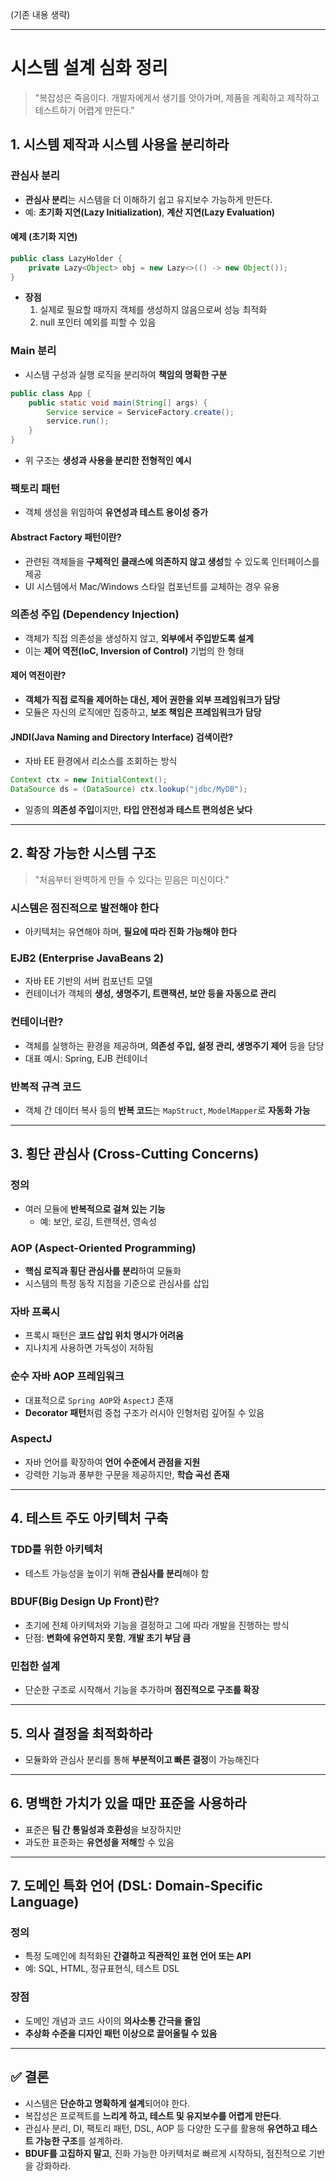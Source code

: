 (기존 내용 생략)

---

# 시스템 설계 심화 정리

> "복잡성은 죽음이다. 개발자에게서 생기를 앗아가며, 제품을 계획하고 제작하고 테스트하기 어렵게 만든다."

## 1. 시스템 제작과 시스템 사용을 분리하라

### 관심사 분리
- **관심사 분리**는 시스템을 더 이해하기 쉽고 유지보수 가능하게 만든다.
- 예: **초기화 지연(Lazy Initialization)**, **계산 지연(Lazy Evaluation)**

#### 예제 (초기화 지연)
```java
public class LazyHolder {
    private Lazy<Object> obj = new Lazy<>(() -> new Object());
}
```
- **장점**
  1. 실제로 필요할 때까지 객체를 생성하지 않음으로써 성능 최적화
  2. null 포인터 예외를 피할 수 있음

### Main 분리
- 시스템 구성과 실행 로직을 분리하여 **책임의 명확한 구분**
```java
public class App {
    public static void main(String[] args) {
        Service service = ServiceFactory.create();
        service.run();
    }
}
```
- 위 구조는 **생성과 사용을 분리한 전형적인 예시**

### 팩토리 패턴
- 객체 생성을 위임하여 **유연성과 테스트 용이성 증가**

#### Abstract Factory 패턴이란?
- 관련된 객체들을 **구체적인 클래스에 의존하지 않고 생성**할 수 있도록 인터페이스를 제공
- UI 시스템에서 Mac/Windows 스타일 컴포넌트를 교체하는 경우 유용

### 의존성 주입 (Dependency Injection)
- 객체가 직접 의존성을 생성하지 않고, **외부에서 주입받도록 설계**
- 이는 **제어 역전(IoC, Inversion of Control)** 기법의 한 형태

#### 제어 역전이란?
- **객체가 직접 로직을 제어하는 대신, 제어 권한을 외부 프레임워크가 담당**
- 모듈은 자신의 로직에만 집중하고, **보조 책임은 프레임워크가 담당**

#### JNDI(Java Naming and Directory Interface) 검색이란?
- 자바 EE 환경에서 리소스를 조회하는 방식
```java
Context ctx = new InitialContext();
DataSource ds = (DataSource) ctx.lookup("jdbc/MyDB");
```
- 일종의 **의존성 주입**이지만, **타입 안전성과 테스트 편의성은 낮다**

---

## 2. 확장 가능한 시스템 구조

> "처음부터 완벽하게 만들 수 있다는 믿음은 미신이다."

### 시스템은 점진적으로 발전해야 한다
- 아키텍처는 유연해야 하며, **필요에 따라 진화 가능해야 한다**

### EJB2 (Enterprise JavaBeans 2)
- 자바 EE 기반의 서버 컴포넌트 모델
- 컨테이너가 객체의 **생성, 생명주기, 트랜잭션, 보안 등을 자동으로 관리**

### 컨테이너란?
- 객체를 실행하는 환경을 제공하며, **의존성 주입, 설정 관리, 생명주기 제어** 등을 담당
- 대표 예시: Spring, EJB 컨테이너

### 반복적 규격 코드
- 객체 간 데이터 복사 등의 **반복 코드**는 `MapStruct`, `ModelMapper`로 **자동화 가능**

---

## 3. 횡단 관심사 (Cross-Cutting Concerns)

### 정의
- 여러 모듈에 **반복적으로 걸쳐 있는 기능**
  - 예: 보안, 로깅, 트랜잭션, 영속성

### AOP (Aspect-Oriented Programming)
- **핵심 로직과 횡단 관심사를 분리**하여 모듈화
- 시스템의 특정 동작 지점을 기준으로 관심사를 삽입

### 자바 프록시
- 프록시 패턴은 **코드 삽입 위치 명시가 어려움**
- 지나치게 사용하면 가독성이 저하됨

### 순수 자바 AOP 프레임워크
- 대표적으로 `Spring AOP`와 `AspectJ` 존재
- **Decorator 패턴**처럼 중첩 구조가 러시아 인형처럼 깊어질 수 있음

### AspectJ
- 자바 언어를 확장하여 **언어 수준에서 관점을 지원**
- 강력한 기능과 풍부한 구문을 제공하지만, **학습 곡선 존재**

---

## 4. 테스트 주도 아키텍처 구축

### TDD를 위한 아키텍처
- 테스트 가능성을 높이기 위해 **관심사를 분리**해야 함

### BDUF(Big Design Up Front)란?
- 초기에 전체 아키텍처와 기능을 결정하고 그에 따라 개발을 진행하는 방식
- 단점: **변화에 유연하지 못함**, **개발 초기 부담 큼**

### 민첩한 설계
- 단순한 구조로 시작해서 기능을 추가하며 **점진적으로 구조를 확장**

---

## 5. 의사 결정을 최적화하라
- 모듈화와 관심사 분리를 통해 **부분적이고 빠른 결정**이 가능해진다

---

## 6. 명백한 가치가 있을 때만 표준을 사용하라
- 표준은 **팀 간 통일성과 호환성**을 보장하지만
- 과도한 표준화는 **유연성을 저해**할 수 있음

---

## 7. 도메인 특화 언어 (DSL: Domain-Specific Language)

### 정의
- 특정 도메인에 최적화된 **간결하고 직관적인 표현 언어 또는 API**
- 예: SQL, HTML, 정규표현식, 테스트 DSL

### 장점
- 도메인 개념과 코드 사이의 **의사소통 간극을 줄임**
- **추상화 수준을 디자인 패턴 이상으로 끌어올릴 수 있음**

---

## ✅ 결론

- 시스템은 **단순하고 명확하게 설계**되어야 한다.
- 복잡성은 프로젝트를 **느리게 하고, 테스트 및 유지보수를 어렵게 만든다**.
- 관심사 분리, DI, 팩토리 패턴, DSL, AOP 등 다양한 도구를 활용해
  **유연하고 테스트 가능한 구조**를 설계하라.
- **BDUF를 고집하지 말고**, 진화 가능한 아키텍처로 빠르게 시작하되, 점진적으로 기반을 강화하라.
